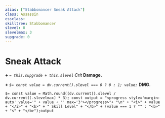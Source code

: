 ```yaml
---
alias: ["Stabbomancer Sneak Attack"]
class: Assassin
cssclass: 
skilltree: Stabbomancer
slevel: 0
slevelmax: 3
supgrade: 0
---
```

# Sneak Attack

__+__ *`= this.supgrade + this.slevel`* *Crit* __Damage.__

__+__ *``$= const value = dv.current().slevel === 0 ? 0 : 1; value;``* __DMG.__

`$= const value = Math.round((dv.current().slevel / dv.current().slevelmax) * 3); const output = "<progress style='margin: auto' value='" + value + "' max='3'></progress>"+ "\n" + "<i>" + value + "</i>" + "<b>" + " Skill Level" + "</b>" + (value === 1 ? "" : "<b>" + "s" + "</b>");output`